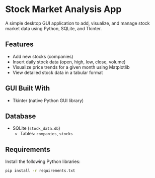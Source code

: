 # Stock Market Analysis App

A simple desktop GUI application to add, visualize, and manage stock market data using Python, SQLite, and Tkinter.

## Features

- Add new stocks (companies)
- Insert daily stock data (open, high, low, close, volume)
- Visualize price trends for a given month using Matplotlib
- View detailed stock data in a tabular format

## GUI Built With
- Tkinter (native Python GUI library)

## Database
- SQLite (`stock_data.db`)
  - Tables: `companies`, `stocks`

## Requirements

Install the following Python libraries:

```bash
pip install -r requirements.txt
